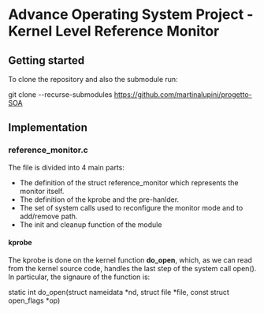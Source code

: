 # Advance Operating System Project - Kernel Level Reference Monitor

## Getting started

To clone the repository and also the submodule run:

git clone --recurse-submodules https://github.com/martinalupini/progetto-SOA

## Implementation 

### reference_monitor.c

The file is divided into 4 main parts:
- The definition of the struct reference_monitor which represents the monitor itself.
- The definition of the kprobe and the pre-hanlder.
- The set of system calls used to reconfigure the monitor mode and to add/remove path.
- The init and cleanup function of the module

#### kprobe
The kprobe is done on the kernel function **do_open**, which, as we can read from the kernel source code, handles the last step of the system call open(). 
In particular, the signaure of the function is:

static int do_open(struct nameidata *nd, struct file *file, const struct open_flags *op)


